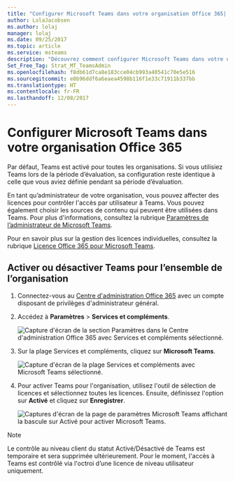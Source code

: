 ```yaml
---
title: "Configurer Microsoft Teams dans votre organisation Office 365| Support Microsoft"
author: LolaJacobsen
ms.author: lolaj
manager: lolaj
ms.date: 09/25/2017
ms.topic: article
ms.service: msteams
description: "Découvrez comment configurer Microsoft Teams dans votre organisation Office 365."
Set_Free_Tag: Strat_MT_TeamsAdmin
ms.openlocfilehash: f8db61d7ca8e183cce04cb993a40541c70e5e516
ms.sourcegitcommit: e8b96ddf6a6eaea4598b116f1e33c71911b337bb
ms.translationtype: HT
ms.contentlocale: fr-FR
ms.lasthandoff: 12/08/2017
---
```

<a name="set-up-microsoft-teams-in-your-office-365-organization"></a>Configurer Microsoft Teams dans votre organisation Office 365
======================================================

Par défaut, Teams est activé pour toutes les organisations. Si vous utilisiez Teams lors de la période d’évaluation, sa configuration reste identique à celle que vous aviez définie pendant sa période d’évaluation.


En tant qu’administrateur de votre organisation, vous pouvez affecter des licences pour contrôler l'accès par utilisateur à Teams. Vous pouvez également choisir les sources de contenu qui peuvent être utilisées dans Teams. Pour plus d'informations, consultez la rubrique [Paramètres de l’administrateur de Microsoft Teams](https://support.office.com/article/3966a3f5-7e0f-4ea9-a402-41888f455ba2).

Pour en savoir plus sur la gestion des licences individuelles, consultez la rubrique [Licence Office 365 pour Microsoft Teams](Office-365-licensing.md).


## <a name="turn-teams-on-or-off-for-your-entire-organization"></a>Activer ou désactiver Teams pour l’ensemble de l’organisation


1.  Connectez-vous au [Centre d'administration Office 365](https://go.microsoft.com/fwlink/?linkid=854614) avec un compte disposant de privilèges d'administrateur général.

2.  Accédez à **Paramètres** > **Services et compléments**.

    ![Capture d'écran de la section Paramètres dans le Centre d'administration Office 365 avec Services et compléments sélectionné. ](media/Set_up_Microsoft_Teams_in_your_Office_365_organization_image1.png)

3.  Sur la plage Services et compléments, cliquez sur **Microsoft Teams**.

    ![Capture d'écran de la plage Services et compléments avec Microsoft Teams sélectionné.](media/Set_up_Microsoft_Teams_in_your_Office_365_organization_image2.png)

4.  Pour activer Teams pour l'organisation, utilisez l'outil de sélection de licences et sélectionnez toutes les licences. Ensuite, définissez l'option sur **Activé** et cliquez sur **Enregistrer**.

    ![Captures d'écran de la page de paramètres Microsoft Teams affichant la bascule sur Activé pour activer Microsoft Teams.](media/Services-and-addins-control-Microsoft-Teams.PNG)


> [!NOTE]
> Le contrôle au niveau client du statut Activé/Désactivé de Teams est temporaire et sera supprimée ultérieurement. Pour le moment, l'accès à Teams est contrôlé via l'octroi d’une licence de niveau utilisateur uniquement. 